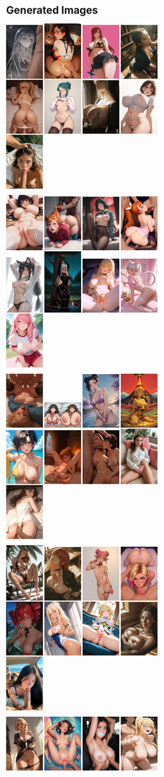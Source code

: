 # Generated Images



<img src="2025_10_15_01_thumb.webp" width="100"/> <img src="2025_10_15_02_thumb.webp" width="100"/> <img src="2025_10_15_03_thumb.webp" width="100"/> <img src="2025_10_15_04_thumb.webp" width="100"/> <img src="2025_10_15_05_thumb.webp" width="100"/> <img src="2025_10_15_06_thumb.webp" width="100"/> <img src="2025_10_15_07_thumb.webp" width="100"/> <img src="2025_10_15_08_thumb.webp" width="100"/> <img src="2025_10_15_09_thumb.webp" width="100"/>

<img src="2025_10_15_10_thumb.webp" width="100"/> <img src="2025_10_15_11_thumb.webp" width="100"/> <img src="2025_10_15_12_thumb.webp" width="100"/> <img src="2025_10_15_13_thumb.webp" width="100"/> <img src="2025_10_15_14_thumb.webp" width="100"/> <img src="2025_10_15_15_thumb.webp" width="100"/> <img src="2025_10_15_16_thumb.webp" width="100"/> <img src="2025_10_15_17_thumb.webp" width="100"/> <img src="2025_10_15_18_thumb.webp" width="100"/>

<img src="2025_10_15_19_thumb.webp" width="100"/> <img src="2025_10_15_20_thumb.webp" width="100"/> <img src="2025_10_15_21_thumb.webp" width="100"/> <img src="2025_10_15_22_thumb.webp" width="100"/> <img src="2025_10_15_23_thumb.webp" width="100"/> <img src="2025_10_15_24_thumb.webp" width="100"/> <img src="2025_10_15_25_thumb.webp" width="100"/> <img src="2025_10_15_26_thumb.webp" width="100"/> <img src="2025_10_15_27_thumb.webp" width="100"/>

<img src="2025_10_15_28_thumb.webp" width="100"/> <img src="2025_10_15_29_thumb.webp" width="100"/> <img src="2025_10_15_30_thumb.webp" width="100"/> <img src="2025_10_15_31_thumb.webp" width="100"/> <img src="2025_10_15_32_thumb.webp" width="100"/> <img src="2025_10_15_33_thumb.webp" width="100"/> <img src="2025_10_15_34_thumb.webp" width="100"/> <img src="2025_10_15_35_thumb.webp" width="100"/> <img src="2025_10_15_36_thumb.webp" width="100"/>

<img src="2025_10_15_37_thumb.webp" width="100"/> <img src="2025_10_15_38_thumb.webp" width="100"/> <img src="2025_10_15_39_thumb.webp" width="100"/> <img src="2025_10_15_40_thumb.webp" width="100"/>